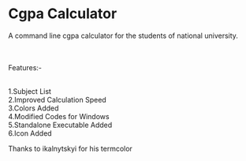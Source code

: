 Cgpa Calculator
===============

A command line cgpa calculator for the students of national university. <br /><br /><br />

Features:- <br /> <br />

1.Subject List <br />
2.Improved Calculation Speed <br />
3.Colors Added <br />
4.Modified Codes for Windows <br />
5.Standalone Executable Added <br />
6.Icon Added <br />

Thanks to ikalnytskyi for his termcolor <br />